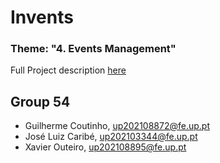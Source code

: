 # Invents

### Theme: "4. Events Management"

Full Project description [here](README_lbaw.md)

## Group 54

* Guilherme Coutinho, up202108872@fe.up.pt
* José Luiz Caribé, up202103344@fe.up.pt
* Xavier Outeiro, up202108895@fe.up.pt
